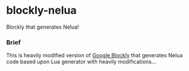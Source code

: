 # blockly-nelua

Blockly that generates Nelua!

### Brief

This is heavily modified version of [Google Blockly](https://developers.google.com/blockly) that generates Nelua code based upon Lua generator with heavily modifications...
